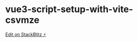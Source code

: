 # vue3-script-setup-with-vite-csvmze

[Edit on StackBlitz ⚡️](https://stackblitz.com/edit/vue3-script-setup-with-vite-csvmze)